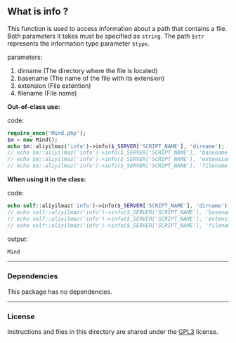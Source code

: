 ## What is info ?

This function is used to access information about a path that contains a file. Both parameters it takes must be specified as `string`. The path `$str` represents the information type parameter `$type`.

parameters:
1. dirname (The directory where the file is located)
2. basename (The name of the file with its extension)
3. extension (File extention)
4. filename (File name)


**Out-of-class use:**

code:
```php
require_once('Mind.php');
$m = new Mind();
echo $m::aliyilmaz('info')->info($_SERVER['SCRIPT_NAME'], 'dirname');
// echo $m::aliyilmaz('info')->info($_SERVER['SCRIPT_NAME'], 'basename');
// echo $m::aliyilmaz('info')->info($_SERVER['SCRIPT_NAME'], 'extension');
// echo $m::aliyilmaz('info')->info($_SERVER['SCRIPT_NAME'], 'filename');
```

**When using it in the class:**

code:
```php
echo self::aliyilmaz('info')->info($_SERVER['SCRIPT_NAME'], 'dirname');
// echo self::aliyilmaz('info')->info($_SERVER['SCRIPT_NAME'], 'basename');
// echo self::aliyilmaz('info')->info($_SERVER['SCRIPT_NAME'], 'extension');
// echo self::aliyilmaz('info')->info($_SERVER['SCRIPT_NAME'], 'filename');
```

output:
```php
Mind
```

---

### Dependencies
This package has no dependencies.

---

### License
Instructions and files in this directory are shared under the [GPL3](https://github.com/aliyilmaz/filter/blob/main/LICENSE) license.